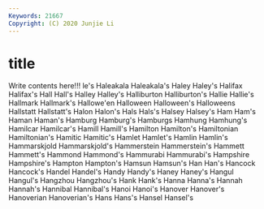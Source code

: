 ```yaml
---
Keywords: 21667
Copyright: (C) 2020 Junjie Li
---
```


# title

Write contents here!!!
le's 
Haleakala 
Haleakala's 
Haley 
Haley's 
Halifax 
Halifax's 
Hall 
Hall's
Halley 
Halley's 
Halliburton 
Halliburton's 
Hallie 
Hallie's 
Hallmark 
Hallmark's 
Hallowe'en 
Halloween
Halloween's 
Halloweens 
Hallstatt 
Hallstatt's 
Halon 
Halon's 
Hals 
Hals's 
Halsey 
Halsey's
Ham 
Ham's 
Haman 
Haman's 
Hamburg 
Hamburg's 
Hamburgs 
Hamhung 
Hamhung's 
Hamilcar
Hamilcar's 
Hamill 
Hamill's 
Hamilton 
Hamilton's 
Hamiltonian 
Hamiltonian's 
Hamitic 
Hamitic's 
Hamlet
Hamlet's 
Hamlin 
Hamlin's 
Hammarskjold 
Hammarskjold's 
Hammerstein 
Hammerstein's 
Hammett 
Hammett's 
Hammond
Hammond's 
Hammurabi 
Hammurabi's 
Hampshire 
Hampshire's 
Hampton 
Hampton's 
Hamsun 
Hamsun's 
Han
Han's 
Hancock 
Hancock's 
Handel 
Handel's 
Handy 
Handy's 
Haney 
Haney's 
Hangul
Hangul's 
Hangzhou 
Hangzhou's 
Hank 
Hank's 
Hanna 
Hanna's 
Hannah 
Hannah's 
Hannibal
Hannibal's 
Hanoi 
Hanoi's 
Hanover 
Hanover's 
Hanoverian 
Hanoverian's 
Hans 
Hans's 
Hansel
Hansel's 

